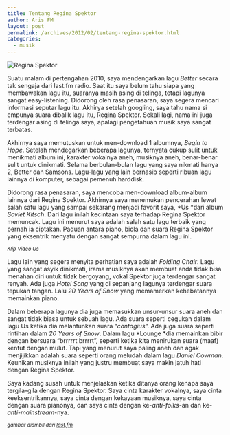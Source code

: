 ```yaml
---
title: Tentang Regina Spektor
author: Aris FM
layout: post
permalink: /archives/2012/02/tentang-regina-spektor.html
categories:
  - musik
---
```

<img src="http://i1.wp.com/cekerholic.com/wp-content/uploads/2012/02/Regina-Spektor.jpg?fit=500%2C335" alt="Regina Spektor" title="Regina Spektor" class="aligncenter size-full wp-image-845" data-recalc-dims="1" />

Suatu malam di pertengahan 2010, saya mendengarkan lagu *Better* secara tak sengaja dari last.fm radio. Saat itu saya belum tahu siapa yang membawakan lagu itu, suaranya masih asing di telinga, tetapi lagunya sangat easy-listening. Didorong oleh rasa penasaran, saya segera mencari informasi seputar lagu itu. Akhirya setelah googling, saya tahu nama si empunya suara dibalik lagu itu, Regina Spektor. Sekali lagi, nama ini juga terdengar asing di telinga saya, apalagi pengetahuan musik saya sangat terbatas.

Akhirnya saya memutuskan untuk men-download 1 albumnya, *Begin to Hope*. Setelah mendegarkan beberapa lagunya, ternyata cukup sulit untuk menikmati album ini, karakter vokalnya aneh, musiknya aneh, benar-benar sulit untuk dinikmati. Selama berbulan-bulan lagu yang saya nikmati hanya 2, Better dan Samsons. Lagu-lagu yang lain bernasib seperti ribuan lagu lainnya di komputer, sebagai pemenuh harddisk.

Didorong rasa penasaran, saya mencoba men-download album-album lainnya dari Regina Spektor. Akhirnya saya menemukan pencerahan lewat salah satu lagu yang sampai sekarang menjadi favorit saya, *Us *dari album *Soviet Kitsch*. Dari lagu inilah kecintaan saya terhadap Regina Spektor memuncak. Lagu ini menurut saya adalah salah satu lagu terbaik yang pernah ia ciptakan. Paduan antara piano, biola dan suara Regina Spektor yang eksentrik menyatu dengan sangat sempurna dalam lagu ini.

  
<small><em>Klip Video Us</em></small>

Lagu lain yang segera menyita perhatian saya adalah *Folding Chair*. Lagu yang sangat asyik dinikmati, irama musiknya akan membuat anda tidak bisa menahan diri untuk tidak bergoyang, vokal Spektor juga terdengar sangat renyah. Ada juga *Hotel Song* yang di sepanjang lagunya terdengar suara tepukan tangan. Lalu *20 Years of Snow* yang memamerkan kehebatannya memainkan piano.

Dalam beberapa lagunya dia juga memasukkan unsur-unsur suara aneh dan sangat tidak biasa untuk sebuah lagu. Ada suara seperti cegukan dalam lagu Us ketika dia melantunkan suara &#8220;*contagius*&#8220;. Ada juga suara seperti rintihan dalam *20 Years of Snow*. Dalam lagu *Lounge *dia memainkan bibir dengan bersuara &#8220;brrrrrt brrrrt&#8221;, seperti ketika kita menirukan suara (maaf) kentut dengan mulut. Tapi yang menurut saya paling aneh dan agak menjijikkan adalah suara seperti orang meludah dalam lagu *Daniel Cowman*. Keunikan musiknya inilah yang justru membuat saya makin jatuh hati dengan Regina Spektor.

Saya kadang susah untuk menjelaskan ketika ditanya orang kenapa saya tergila-gila dengan Regina Spektor. Saya cinta karakter vokalnya, saya cinta keeksentrikannya, saya cinta dengan kekayaan musiknya, saya cinta dengan suara pianonya, dan saya cinta dengan ke-*anti-folks*-an dan ke-*anti-mainstream*-nya. 

<small><em>gambar diambil dari <a href="http://www.last.fm/music/Regina+Spektor/+images/10359987">last.fm</a></em></small>